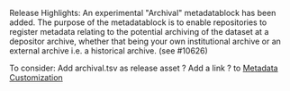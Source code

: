 Release Highlights:
An experimental "Archival" metadatablock has been added. The purpose of the metadatablock is to enable repositories to register metadata relating to the potential archiving of the dataset at a depositor archive, whether that being your own institutional archive or an external archive i.e. a historical archive. (see #10626)

To consider: 
Add archival.tsv as release asset ? 
Add a link ? to [Metadata Customization](https://guides.dataverse.org/en/latest/admin/metadatacustomization.html)
